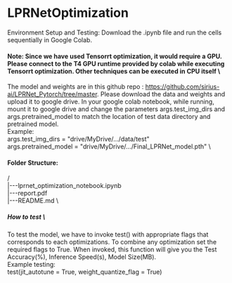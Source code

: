 # LPRNetOptimization
Environment Setup and Testing: Download the .ipynb file and run the cells sequentially in Google Colab.
#### Note: Since we have used Tensorrt optimization, it would require a GPU. Please connect to the T4 GPU runtime provided by colab while executing Tensorrt optimization. Other techniques can be executed in CPU itself \
The model and weights are in this github repo : https://github.com/sirius-ai/LPRNet_Pytorch/tree/master. Please download the data and weights and upload it to google drive. In your google colab notebook, while running, mount it to google drive and change the parameters args.test_img_dirs and args.pretrained_model to match the location of test data directory and pretrained model.\
Example: \
args.test_img_dirs = "drive/MyDrive/.../data/test" \
args.pretrained_model = "drive/MyDrive/.../Final_LPRNet_model.pth" \

#### Folder Structure:
/\
|---lprnet_optimization_notebook.ipynb \
|---report.pdf\
|---README.md \
##### How to test \
To test the model, we have to invoke test() with appropriate flags that corresponds to each optimizations. To combine any optimization set the required flags to True. When invoked, this function will give you the Test Accuracy(%), Inference Speed(s), Model Size(MB). \
Example testing: \
test(jit_autotune = True, weight_quantize_flag = True)
